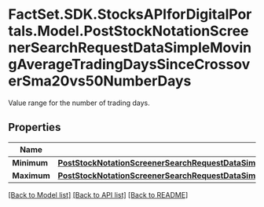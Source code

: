 # FactSet.SDK.StocksAPIforDigitalPortals.Model.PostStockNotationScreenerSearchRequestDataSimpleMovingAverageTradingDaysSinceCrossoverSma20vs50NumberDays
Value range for the number of trading days.

## Properties

Name | Type | Description | Notes
------------ | ------------- | ------------- | -------------
**Minimum** | [**PostStockNotationScreenerSearchRequestDataSimpleMovingAverageTradingDaysSinceCrossoverSma20vs50NumberDaysMinimum**](PostStockNotationScreenerSearchRequestDataSimpleMovingAverageTradingDaysSinceCrossoverSma20vs50NumberDaysMinimum.md) |  | [optional] 
**Maximum** | [**PostStockNotationScreenerSearchRequestDataSimpleMovingAverageTradingDaysSinceCrossoverSma20vs50NumberDaysMaximum**](PostStockNotationScreenerSearchRequestDataSimpleMovingAverageTradingDaysSinceCrossoverSma20vs50NumberDaysMaximum.md) |  | [optional] 

[[Back to Model list]](../README.md#documentation-for-models) [[Back to API list]](../README.md#documentation-for-api-endpoints) [[Back to README]](../README.md)

